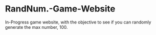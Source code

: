 # RandNum.-Game-Website
In-Progress game website, with the objective to see if you can randomly generate the max number, 100.

